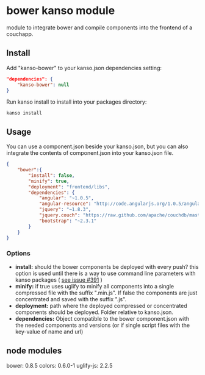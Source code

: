 # bower kanso module

module to integrate bower and compile components into the frontend of a couchapp.

## Install

Add "kanso-bower" to your kanso.json dependencies setting:

```json
"dependencies": {
	"kanso-bower": null
}
```

Run kanso install to install into your packages directory:

```
kanso install
```

## Usage

You can use a component.json beside your kanso.json, but you can also integrate the contents of component.json into your kanso.json file.

```json
{
	"bower":{
		"install": false,
		"minify": true,
		"deployment": "frontend/libs",
		"dependencies": {
			"angular": "~1.0.5",
			"angular-resource": "http://code.angularjs.org/1.0.5/angular-resource.js",
			"jquery": "~1.8.3",
			"jquery.couch": "https://raw.github.com/apache/couchdb/master/share/www/script/jquery.couch.js",
			"bootstrap": "~2.3.1"
		}
	}
}

```

### Options

* __install:__ should the bower components be deployed with every push? this option is used until there is a way to use command line parameters with kanso packages ( [see issue #391](https://github.com/kanso/kanso/issues/391) )
* __minify:__ if true uses uglify to minify all components into a single compressed file with the suffix ".min.js". If false the components are just concentrated and saved with the suffix ".js". 
* __deployment:__ path where the deployed compressed or concentrated components should be deployed. Folder relative to kanso.json.
* __dependencies:__ Object compatible to the bower component.json with the needed components and versions (or if single script files with the key-value of name and url)

## node modules

bower: 0.8.5
colors: 0.6.0-1
uglify-js: 2.2.5
